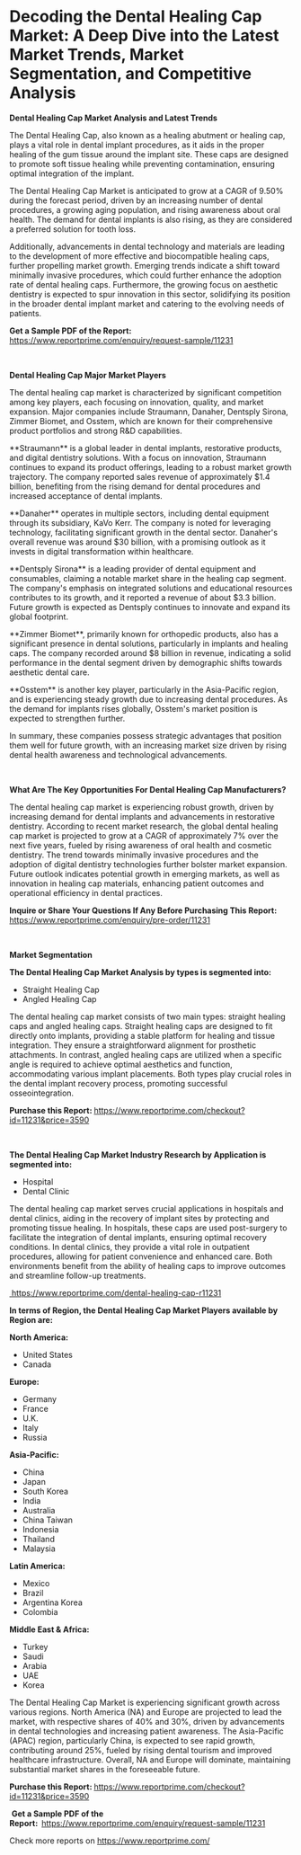 <p><h1>Decoding the Dental Healing Cap Market: A Deep Dive into the Latest Market Trends, Market Segmentation, and Competitive Analysis</h1></p><p><strong>Dental Healing Cap Market Analysis and Latest Trends</strong></p>
<p><p>The Dental Healing Cap, also known as a healing abutment or healing cap, plays a vital role in dental implant procedures, as it aids in the proper healing of the gum tissue around the implant site. These caps are designed to promote soft tissue healing while preventing contamination, ensuring optimal integration of the implant.</p><p>The Dental Healing Cap Market is anticipated to grow at a CAGR of 9.50% during the forecast period, driven by an increasing number of dental procedures, a growing aging population, and rising awareness about oral health. The demand for dental implants is also rising, as they are considered a preferred solution for tooth loss. </p><p>Additionally, advancements in dental technology and materials are leading to the development of more effective and biocompatible healing caps, further propelling market growth. Emerging trends indicate a shift toward minimally invasive procedures, which could further enhance the adoption rate of dental healing caps. Furthermore, the growing focus on aesthetic dentistry is expected to spur innovation in this sector, solidifying its position in the broader dental implant market and catering to the evolving needs of patients.</p></p>
<p><strong>Get a Sample PDF of the Report:&nbsp;</strong> <a href="https://www.reportprime.com/enquiry/request-sample/11231?utm_campaign=2804&utm_medium=2&utm_source=Github&utm_content=ia&utm_term=20032025&utm_id=dental-healing-cap">https://www.reportprime.com/enquiry/request-sample/11231</a></p>
<p>&nbsp;</p>
<p><strong>Dental Healing Cap Major Market Players</strong></p>
<p><p>The dental healing cap market is characterized by significant competition among key players, each focusing on innovation, quality, and market expansion. Major companies include Straumann, Danaher, Dentsply Sirona, Zimmer Biomet, and Osstem, which are known for their comprehensive product portfolios and strong R&D capabilities.</p><p>**Straumann** is a global leader in dental implants, restorative products, and digital dentistry solutions. With a focus on innovation, Straumann continues to expand its product offerings, leading to a robust market growth trajectory. The company reported sales revenue of approximately $1.4 billion, benefiting from the rising demand for dental procedures and increased acceptance of dental implants.</p><p>**Danaher** operates in multiple sectors, including dental equipment through its subsidiary, KaVo Kerr. The company is noted for leveraging technology, facilitating significant growth in the dental sector. Danaher's overall revenue was around $30 billion, with a promising outlook as it invests in digital transformation within healthcare.</p><p>**Dentsply Sirona** is a leading provider of dental equipment and consumables, claiming a notable market share in the healing cap segment. The company's emphasis on integrated solutions and educational resources contributes to its growth, and it reported a revenue of about $3.3 billion. Future growth is expected as Dentsply continues to innovate and expand its global footprint.</p><p>**Zimmer Biomet**, primarily known for orthopedic products, also has a significant presence in dental solutions, particularly in implants and healing caps. The company recorded around $8 billion in revenue, indicating a solid performance in the dental segment driven by demographic shifts towards aesthetic dental care.</p><p>**Osstem** is another key player, particularly in the Asia-Pacific region, and is experiencing steady growth due to increasing dental procedures. As the demand for implants rises globally, Osstem's market position is expected to strengthen further.</p><p>In summary, these companies possess strategic advantages that position them well for future growth, with an increasing market size driven by rising dental health awareness and technological advancements.</p></p>
<p>&nbsp;</p>
<p><strong>What Are The Key Opportunities For Dental Healing Cap Manufacturers?</strong></p>
<p><p>The dental healing cap market is experiencing robust growth, driven by increasing demand for dental implants and advancements in restorative dentistry. According to recent market research, the global dental healing cap market is projected to grow at a CAGR of approximately 7% over the next five years, fueled by rising awareness of oral health and cosmetic dentistry. The trend towards minimally invasive procedures and the adoption of digital dentistry technologies further bolster market expansion. Future outlook indicates potential growth in emerging markets, as well as innovation in healing cap materials, enhancing patient outcomes and operational efficiency in dental practices.</p></p>
<p><strong>Inquire or Share Your Questions If Any Before Purchasing This Report:</strong> <a href="https://www.reportprime.com/enquiry/pre-order/11231?utm_campaign=2804&utm_medium=2&utm_source=Github&utm_content=ia&utm_term=20032025&utm_id=dental-healing-cap">https://www.reportprime.com/enquiry/pre-order/11231</a></p>
<p>&nbsp;</p>
<p><strong>Market Segmentation</strong></p>
<p><strong>The Dental Healing Cap Market Analysis by types is segmented into:</strong></p>
<p><ul><li>Straight Healing Cap</li><li>Angled Healing Cap</li></ul></p>
<p><p>The dental healing cap market consists of two main types: straight healing caps and angled healing caps. Straight healing caps are designed to fit directly onto implants, providing a stable platform for healing and tissue integration. They ensure a straightforward alignment for prosthetic attachments. In contrast, angled healing caps are utilized when a specific angle is required to achieve optimal aesthetics and function, accommodating various implant placements. Both types play crucial roles in the dental implant recovery process, promoting successful osseointegration.</p></p>
<p><strong>Purchase this Report:&nbsp;</strong><a href="https://www.reportprime.com/checkout?id=11231&price=3590&utm_campaign=2804&utm_medium=2&utm_source=Github&utm_content=ia&utm_term=20032025&utm_id=dental-healing-cap">https://www.reportprime.com/checkout?id=11231&price=3590</a></p>
<p>&nbsp;</p>
<p><strong>The Dental Healing Cap Market Industry Research by Application is segmented into:</strong></p>
<p><ul><li>Hospital</li><li>Dental Clinic</li></ul></p>
<p><p>The dental healing cap market serves crucial applications in hospitals and dental clinics, aiding in the recovery of implant sites by protecting and promoting tissue healing. In hospitals, these caps are used post-surgery to facilitate the integration of dental implants, ensuring optimal recovery conditions. In dental clinics, they provide a vital role in outpatient procedures, allowing for patient convenience and enhanced care. Both environments benefit from the ability of healing caps to improve outcomes and streamline follow-up treatments.</p></p>
<p><a href="https://www.reportprime.com/dental-healing-cap-r11231?utm_campaign=2804&utm_medium=2&utm_source=Github&utm_content=ia&utm_term=20032025&utm_id=dental-healing-cap">&nbsp;https://www.reportprime.com/dental-healing-cap-r11231</a></p>
<p><strong>In terms of Region, the Dental Healing Cap Market Players available by Region are:</strong></p>
<p>
    <p> <strong> North America: </strong>
        <ul>
            <li>United States</li>
            <li>Canada</li>
        </ul>
        </p> 
    <p> <strong> Europe: </strong>
        <ul>
            <li>Germany</li>
            <li>France</li>
            <li>U.K.</li>
            <li>Italy</li>
            <li>Russia</li>
        </ul>
        </p> 
    <p> <strong> Asia-Pacific: </strong>
        <ul>
            <li>China</li>
            <li>Japan</li>
            <li>South Korea</li>
            <li>India</li>
            <li>Australia</li>
            <li>China Taiwan</li>
            <li>Indonesia</li>
            <li>Thailand</li>
            <li>Malaysia</li>
        </ul>
        </p> 
    <p> <strong> Latin America: </strong>
        <ul>
            <li>Mexico</li>
            <li>Brazil</li>
            <li>Argentina Korea</li>
            <li>Colombia</li>
        </ul>
        </p> 
    <p> <strong> Middle East & Africa: </strong>
        <ul>
            <li>Turkey</li>
            <li>Saudi</li>
            <li>Arabia</li>
            <li>UAE</li>
            <li>Korea</li>
        </ul>
    </p>
    </p>
<p><p>The Dental Healing Cap Market is experiencing significant growth across various regions. North America (NA) and Europe are projected to lead the market, with respective shares of 40% and 30%, driven by advancements in dental technologies and increasing patient awareness. The Asia-Pacific (APAC) region, particularly China, is expected to see rapid growth, contributing around 25%, fueled by rising dental tourism and improved healthcare infrastructure. Overall, NA and Europe will dominate, maintaining substantial market shares in the foreseeable future.</p></p>
<p><strong>Purchase this Report: </strong><a href="https://www.reportprime.com/checkout?id=11231&price=3590&utm_campaign=2804&utm_medium=2&utm_source=Github&utm_content=ia&utm_term=20032025&utm_id=dental-healing-cap">https://www.reportprime.com/checkout?id=11231&price=3590</a></p>
<p>&nbsp;<strong>Get a Sample PDF of the Report:&nbsp;&nbsp;</strong><a href="https://www.reportprime.com/enquiry/request-sample/11231?utm_campaign=2804&utm_medium=2&utm_source=Github&utm_content=ia&utm_term=20032025&utm_id=dental-healing-cap">https://www.reportprime.com/enquiry/request-sample/11231</a></p>
<p><strong></strong></p>
<p>Check more reports on <a href="https://www.reportprime.com/?utm_campaign=2804&utm_medium=2&utm_source=Github&utm_content=ia&utm_term=20032025&utm_id=dental-healing-cap">https://www.reportprime.com/</a></p>